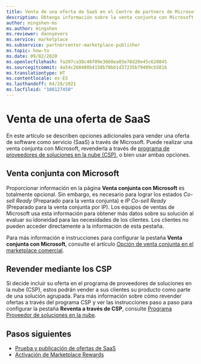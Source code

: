 ```yaml
---
title: Venta de una oferta de SaaS en el Centro de partners de Microsoft
description: Obtenga información sobre la venta conjunta con Microsoft y las opciones del programa de reventa a través de proveedores de soluciones en la nube (CSP) para su oferta de software como servicio (SaaS) en el marketplace comercial de Microsoft.
author: mingshen-ms
ms.author: mingshen
ms.reviewer: dannyevers
ms.service: marketplace
ms.subservice: partnercenter-marketplace-publisher
ms.topic: how-to
ms.date: 09/02/2020
ms.openlocfilehash: fa207ca38c46f09e3660ea03e70d20e45c620845
ms.sourcegitcommit: 4a54c268400b4158b78bb1d37235b79409cb5816
ms.translationtype: HT
ms.contentlocale: es-ES
ms.lasthandoff: 04/28/2021
ms.locfileid: "108127450"
---
```

# <a name="how-to-sell-your-saas-offer"></a>Venta de una oferta de SaaS

En este artículo se describen opciones adicionales para vender una oferta de software como servicio (SaaS) a través de Microsoft. Puede realizar una venta conjunta con Microsoft, revenderla a través de [programa de proveedores de soluciones en la nube (CSP)](cloud-solution-providers.md), o bien usar ambas opciones.

## <a name="co-sell-with-microsoft"></a>Venta conjunta con Microsoft

Proporcionar información en la página **Venta conjunta con Microsoft** es totalmente opcional. Sin embargo, es necesario para lograr los estados _Co-sell Ready_ (Preparado para la venta conjunta) e _IP Co-sell Ready_ (Preparado para la venta conjunta por IP). Los equipos de ventas de Microsoft usa esta información para obtener más datos sobre su solución al evaluar su idoneidad para las necesidades de los clientes. Los clientes no pueden acceder directamente a la información de esta pestaña.

Para más información e instrucciones para configurar la pestaña **Venta conjunta con Microsoft**, consulte el artículo [Opción de venta conjunta en el marketplace comercial](./co-sell-configure.md).

## <a name="resell-through-csps"></a>Revender mediante los CSP

Si decide incluir su oferta en el programa de proveedores de soluciones en la nube (CSP), estos podrán vender a sus clientes su producto como parte de una solución agrupada. Para más información sobre cómo revender ofertas a través del programa CSP y ver las instrucciones paso a paso para configurar la pestaña **Reventa a través de CSP**, consulte [Programa Proveedor de soluciones en la nube](cloud-solution-providers.md).

## <a name="next-steps"></a>Pasos siguientes

- [Prueba y publicación de ofertas de SaaS](test-publish-saas-offer.md)
- [Activación de Marketplace Rewards](partner-center-portal/marketplace-rewards.md)